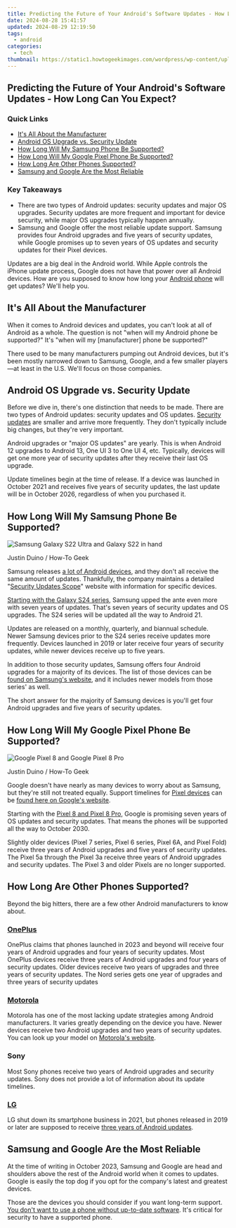 ```yaml
---
title: Predicting the Future of Your Android's Software Updates - How Long Can You Expect?
date: 2024-08-28 15:41:57
updated: 2024-08-29 12:19:50
tags:
  - android
categories:
  - tech
thumbnail: https://static1.howtogeekimages.com/wordpress/wp-content/uploads/2023/09/samsung-galaxy-google-pixel.jpg
---
```


## Predicting the Future of Your Android's Software Updates - How Long Can You Expect?

### Quick Links

* [It's All About the Manufacturer](https://ai-video-tools.techidaily.com/new-when-professionals-edit-their-video-films-they-often-need-to-switch-directly-between-different-recorded-scenes-to-create-customized-outcome-at-the-end-f/)
* [Android OS Upgrade vs. Security Update](https://youtube-clips.techidaily.com/updated-boosting-youtube-visibility-mastering-titles-and-tags/)
* [How Long Will My Samsung Phone Be Supported?](https://android-transfer.techidaily.com/in-2024-how-to-transfer-photos-from-gionee-f3-pro-to-laptop-without-usb-drfone-by-drfone-transfer-from-android-transfer-from-android/)
* [How Long Will My Google Pixel Phone Be Supported?](https://video-screen-grab.techidaily.com/obs-techniques-for-clear-skype-screen-recording/)
* [How Long Are Other Phones Supported?](https://fox-hovers.techidaily.com/updated-snapcutmaster-insights-full-video-editor-evaluation-for-2024/)
* [Samsung and Google Are the Most Reliable](https://youtube-data.techidaily.com/n-2024-vanished-vids-rediscovered-the-ultimate-guide-to-old-youtube-videos/)

### Key Takeaways

* There are two types of Android updates: security updates and major OS upgrades. Security updates are more frequent and important for device security, while major OS upgrades typically happen annually.
* Samsung and Google offer the most reliable update support. Samsung provides four Android upgrades and five years of security updates, while Google promises up to seven years of OS updates and security updates for their Pixel devices.

 Updates are a big deal in the Android world. While Apple controls the iPhone update process, Google does not have that power over all Android devices. How are you supposed to know how long your [Android phone](https://twitter-videos.techidaily.com/hot-takes-highlight-twitters-trending-topics-for-2024/) will get updates? We'll help you.

##  It's All About the Manufacturer

 When it comes to Android devices and updates, you can't look at all of Android as a whole. The question is not "when will my Android phone be supported?" It's "when will my \[manufacturer\] phone be supported?"

 There used to be many manufacturers pumping out Android devices, but it's been mostly narrowed down to Samsung, Google, and a few smaller players—at least in the U.S. We'll focus on those companies.

##  Android OS Upgrade vs. Security Update

 Before we dive in, there's one distinction that needs to be made. There are two types of Android updates: security updates and OS updates. [Security updates](https://common-error.techidaily.com/simple-solutions-troubleshooting-and-enhancing-your-file-explorer-on-windows-11/) are smaller and arrive more frequently. They don't typically include big changes, but they're very important.

 Android upgrades or "major OS updates" are yearly. This is when Android 12 upgrades to Android 13, One UI 3 to One UI 4, etc. Typically, devices will get one more year of security updates after they receive their last OS upgrade.

 Update timelines begin at the time of release. If a device was launched in October 2021 and receives five years of security updates, the last update will be in October 2026, regardless of when you purchased it.

##  How Long Will My Samsung Phone Be Supported?

![Samsung Galaxy S22 Ultra and Galaxy S22 in hand](https://static1.howtogeekimages.com/wordpress/wp-content/uploads/2023/07/52421500068_817d794fba_o.jpg) 

Justin Duino / How-To Geek

 Samsung releases [a lot of Android devices](https://instagram-clips.techidaily.com/new-connecting-consciously-with-content-craftsmen-of-your-realm-for-2024/), and they don't all receive the same amount of updates. Thankfully, the company maintains a detailed "[Security Updates Scope](https://security.samsungmobile.com/workScope.smsb)" website with information for specific devices.

[Starting with the Galaxy S24 series](https://video-content-creator.techidaily.com/new-in-2024-android-video-editors-for-chromebook-top-recommendations/), Samsung upped the ante even more with seven years of updates. That's seven years of security updates and OS upgrades. The S24 series will be updated all the way to Android 21.

 Updates are released on a monthly, quarterly, and biannual schedule. Newer Samsung devices prior to the S24 series receive updates more frequently. Devices launched in 2019 or later receive four years of security updates, while newer devices receive up to five years.

 In addition to those security updates, Samsung offers four Android upgrades for a majority of its devices. The list of those devices can be [found on Samsung's website](https://www.samsungmobilepress.com/press-releases/samsung-sets-the-new-standard-with-four-generations-of-os-upgrades-to-ensure-the-most-up-to-date-and-more-secure-galaxy-experience/), and it includes newer models from those series' as well.

 The short answer for the majority of Samsung devices is you'll get four Android upgrades and five years of security updates.

##  How Long Will My Google Pixel Phone Be Supported?

![Google Pixel 8 and Google Pixel 8 Pro](https://static1.howtogeekimages.com/wordpress/wp-content/uploads/2023/10/53234654388_41bd822075_o.jpg) 

Justin Duino / How-To Geek

 Google doesn't have nearly as many devices to worry about as Samsung, but they're still not treated equally. Support timelines for [Pixel devices](https://facebook-record-videos.techidaily.com/updated-the-path-to-wealthy-creatorland-for-ajey-nagar/) can be [found here on Google's website](https://support.google.com/pixelphone/answer/4457705?hl=en#zippy=%2Cpixel-pixel-pro-phones).

 Starting with the [Pixel 8 and Pixel 8 Pro](https://tiktok-clips.techidaily.com/2024-approved-copying-safely-on-tiktok-a-2023-guide-to-rights-checks/), Google is promising seven years of OS updates and security updates. That means the phones will be supported all the way to October 2030.

 Slightly older devices (Pixel 7 series, Pixel 6 series, Pixel 6A, and Pixel Fold) receive three years of Android upgrades and five years of security updates. The Pixel 5a through the Pixel 3a receive three years of Android upgrades and security updates. The Pixel 3 and older Pixels are no longer supported.

##  How Long Are Other Phones Supported?

 Beyond the big hitters, there are a few other Android manufacturers to know about.

### [OnePlus](https://forums.oneplus.com/threads/update-to-the-oxygenos-codebase-and-software-maintenance-schedule.1462181/) 

 OnePlus claims that phones launched in 2023 and beyond will receive four years of Android upgrades and four years of security updates. Most OnePlus devices receive three years of Android upgrades and four years of security updates. Older devices receive two years of upgrades and three years of security updates. The Nord series gets one year of upgrades and three years of security updates

### [Motorola](https://motorola-global-portal.custhelp.com/app/software-upgrade/g%5Fid/1949/) 

 Motorola has one of the most lacking update strategies among Android manufacturers. It varies greatly depending on the device you have. Newer devices receive two Android upgrades and two years of security updates. You can look up your model on [Motorola's website](https://motorola-global-portal.custhelp.com/app/software-upgrade/g%5Fid/1949/).

###  Sony

 Most Sony phones receive two years of Android upgrades and security updates. Sony does not provide a lot of information about its update timelines.

### [LG](https://www.lgnewsroom.com/2021/04/lg-announces-three-year-pledge-for-os-updates/) 

 LG shut down its smartphone business in 2021, but phones released in 2019 or later are supposed to receive [three years of Android updates](https://www.lgnewsroom.com/2021/04/lg-announces-three-year-pledge-for-os-updates/).

##  Samsung and Google Are the Most Reliable

 At the time of writing in October 2023, Samsung and Google are head and shoulders above the rest of the Android world when it comes to updates. Google is easily the top dog if you opt for the company's latest and greatest devices.

 Those are the devices you should consider if you want long-term support. [You don't want to use a phone without up-to-date software](https://youtube-video-recordings.techidaily.com/2024-approved-profit-from-youtube-monetize-youtube-shorts-and-boost-your-income/). It's critical for security to have a supported phone.

<ins class="adsbygoogle"
     style="display:block"
     data-ad-format="autorelaxed"
     data-ad-client="ca-pub-7571918770474297"
     data-ad-slot="1223367746"></ins>



<ins class="adsbygoogle"
     style="display:block"
     data-ad-client="ca-pub-7571918770474297"
     data-ad-slot="8358498916"
     data-ad-format="auto"
     data-full-width-responsive="true"></ins>
